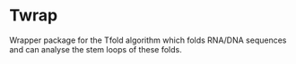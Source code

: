 # Twrap
Wrapper package for the Tfold algorithm which folds RNA/DNA sequences and can analyse the stem loops of these folds. 
